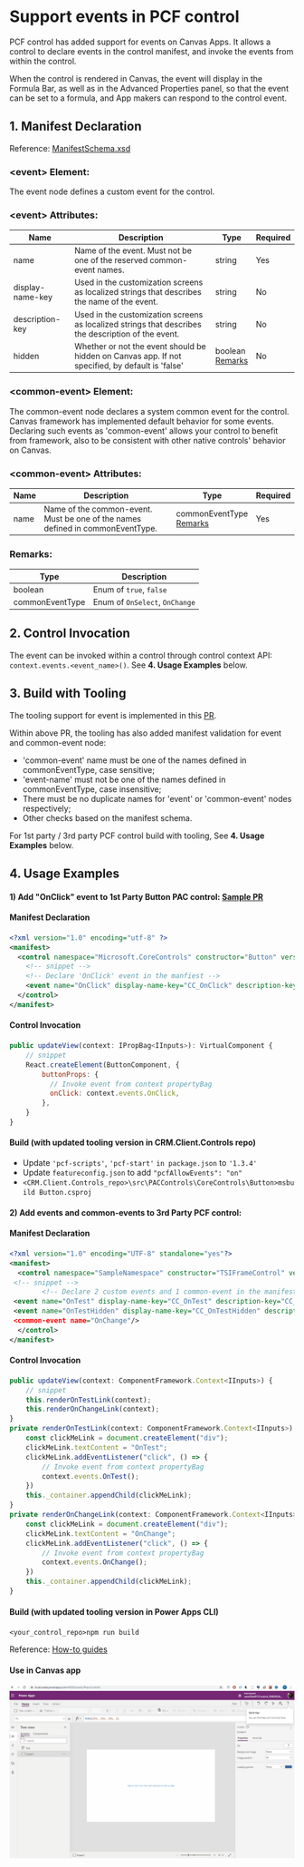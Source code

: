# Support events in PCF control

PCF control has added support for events on Canvas Apps. It allows a control to declare events in the control manifest, and invoke the events from within the control.

When the control is rendered in Canvas, the event will display in the Formula Bar, as well as in the Advanced Properties panel, so that the event can be set to a formula, and App makers can respond to the control event.

## 1. Manifest Declaration

Reference: [ManifestSchema.xsd](https://dynamicscrm.visualstudio.com/OneCRM/_git/CRM.Client.ControlFramework?path=%2Fresources%2FManifestSchema.xsd&version=GBmaster&line=289&lineEnd=306&lineStartColumn=15&lineEndColumn=77&lineStyle=plain)

### \<event> Element:
The event node defines a custom event for the control.

### \<event> Attributes:

Name | Description | Type | Required
--- | --- | --- | ---
name | Name of the event. Must not be one of the reserved common-event names.| string | Yes
display-name-key | Used in the customization screens as localized strings that describes the name of the event. | string | No
description-key | Used in the customization screens as localized strings that describes the description of the event. | string | No
hidden | Whether or not the event should be hidden on Canvas app. If not specified, by default is 'false' | boolean<br>[Remarks](https://dynamicscrm.visualstudio.com/OneCRM/_wiki/wikis/OneCRM.wiki/6886/Support-events-in-PCF-control?anchor=**remarks%3A**) | No

### \<common-event> Element:

The common-event node declares a system common event for the control. Canvas framework has implemented default behavior for some events. Declaring such events as 'common-event' allows your control to benefit from framework, also to be consistent with other native controls' behavior on Canvas.

### \<common-event> Attributes:

 Name | Description | Type |Required
 --- | --- | --- | ---
name | Name of the common-event. Must be one of the names defined in commonEventType.| commonEventType<br>[Remarks](https://dynamicscrm.visualstudio.com/OneCRM/_wiki/wikis/OneCRM.wiki/6886/Support-events-in-PCF-control?anchor=**remarks%3A**) | Yes


### Remarks:

Type | Description
---| --
boolean | Enum of `true`, `false`
commonEventType | Enum of `OnSelect`, `OnChange`

## 2. Control Invocation
The event can be invoked within a control through control context API: `context.events.<event_name>()`. See **4. Usage Examples** below.

## 3. Build with Tooling

The tooling support for event is implemented in this [PR](https://msazure.visualstudio.com/One/_git/PowerPlatform-ISVEx-ToolsCore/pullrequest/3046238).

Within above PR, the tooling has also added manifest validation for event and common-event node:
* 'common-event' name must be one of the names defined in commonEventType, case sensitive;
* 'event-name' must not be one of the names defined in commonEventType, case insensitive;
* There must be no duplicate names for 'event' or 'common-event' nodes respectively;
* Other checks based on the manifest schema.

For 1st party / 3rd party PCF control build with tooling, See **4. Usage Examples** below.

## 4. Usage Examples

#### 1) Add "OnClick" event to 1st Party Button PAC control: [Sample PR](https://dynamicscrm.visualstudio.com/OneCRM/_git/CRM.Client.Controls/pullrequest/453536)

#### Manifest Declaration

```xml
<?xml version="1.0" encoding="utf-8" ?>
<manifest>
  <control namespace="Microsoft.CoreControls" constructor="Button" version="0.2.0" display-name-key="Button_Control">
    <!-- snippet -->
    <!-- Declare 'OnClick' event in the manfiest -->
    <event name="OnClick" display-name-key="CC_OnClick" description-key="CC_OnClick_Desc"/>
  </control>
</manifest>
```

#### Control Invocation

```javascript
public updateView(context: IPropBag<IInputs>): VirtualComponent {
    // snippet
    React.createElement(ButtonComponent, {
        buttonProps: {
          // Invoke event from context propertyBag
          onClick: context.events.OnClick,
        },
    }
}
```

#### Build (with updated tooling version in CRM.Client.Controls repo)

* Update `'pcf-scripts'`, `'pcf-start'` `in package.json` to `'1.3.4'`
* Update `featureconfig.json` to add `"pcfAllowEvents": "on"`
* `<CRM.Client.Controls_repo>\src\PACControls\CoreControls\Button>msbuild Button.csproj`

#### 2) Add events and common-events to 3rd Party PCF control:

#### Manifest Declaration

```xml
<?xml version="1.0" encoding="UTF-8" standalone="yes"?>
<manifest>
  <control namespace="SampleNamespace" constructor="TSIFrameControl" version="1.1.0" display-name-key="TS_IFrameControl">
 <!-- snippet -->
        <!-- Declare 2 custom events and 1 common-event in the manifest -->
 <event name="OnTest" display-name-key="CC_OnTest" description-key="CC_OnTest_Desc" hidden="false"/>
 <event name="OnTestHidden" display-name-key="CC_OnTestHidden" description-key="CC_OnTestHidden_Desc" h
 <common-event name="OnChange"/>
  </control>
</manifest>
```

#### Control Invocation

```javascript
public updateView(context: ComponentFramework.Context<IInputs>) {
    // snippet
    this.renderOnTestLink(context);
    this.renderOnChangeLink(context);    
}
private renderOnTestLink(context: ComponentFramework.Context<IInputs>): void {
    const clickMeLink = document.createElement("div");
    clickMeLink.textContent = "OnTest";
    clickMeLink.addEventListener("click", () => {
        // Invoke event from context propertyBag
        context.events.OnTest();
    })
    this._container.appendChild(clickMeLink);
}
private renderOnChangeLink(context: ComponentFramework.Context<IInputs>): void {
    const clickMeLink = document.createElement("div");
    clickMeLink.textContent = "OnChange";
    clickMeLink.addEventListener("click", () => {
        // Invoke event from context propertyBag
        context.events.OnChange();
    })
    this._container.appendChild(clickMeLink);
}
```

#### Build (with updated tooling version in Power Apps CLI)

`<your_control_repo>npm run build`

Reference: [How-to guides](https://docs.microsoft.com/en-us/powerapps/developer/component-framework/create-custom-controls-using-pcf)

#### Use in Canvas app

![img_p2_1](../assets/support-events-in-PCF-control/img_p2_1.png)
